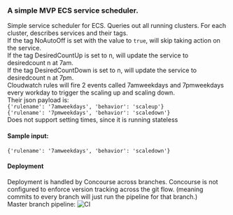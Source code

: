 ### A simple MVP ECS service scheduler.
Simple service scheduler for ECS. Queries out all running clusters. For each cluster, describes services and their tags.  
If the tag NoAutoOff is set with the value to `true`, will skip taking action on the service.  
If the tag DesiredCountUp is set to n, will update the service to desiredcount n at 7am.  
If the tag DesiredCountDown is set to n, will update the service to desiredcount n at 7pm.  
Cloudwatch rules will fire 2 events called 7amweekdays and 7pmweekdays every workday to trigger the scaling up and scaling down.  
Their json payload is:  
`{'rulename': '7amweekdays', 'behavior': 'scaleup'}`  
`{'rulename': '7pmweekdays', 'behavior': 'scaledown'}`  
Does not support setting times, since it is running stateless  

#### Sample input:  
`{'rulename': '7amweekdays', 'behavior': 'scaledown'}`

#### Deployment
Deployment is handled by Concourse across branches. Concourse is not configured to enforce version tracking across the git flow. (meaning commits to every branch will just run the pipeline for that branch.)   
Master branch pipeline: ![CI](https://services.esb.t16.cldsvc.net/api/v1/teams/main/pipelines/generic-esb-infra/jobs/deploy-ess-master/badge)
